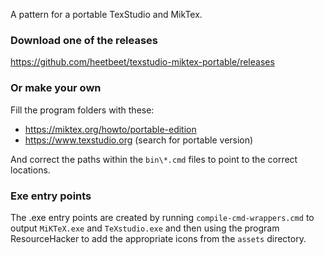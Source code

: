 A pattern for a portable TexStudio and MikTex.

### Download one of the releases
https://github.com/heetbeet/texstudio-miktex-portable/releases

### Or make your own
Fill the program folders with these:
- https://miktex.org/howto/portable-edition
- https://www.texstudio.org (search for portable version)

And correct the paths within the `bin\*.cmd` files to point to the correct locations.

### Exe entry points
The .exe entry points are created by running `compile-cmd-wrappers.cmd` to output `MiKTeX.exe` and `TeXstudio.exe` and then using the program ResourceHacker to add the appropriate icons from the `assets` directory.